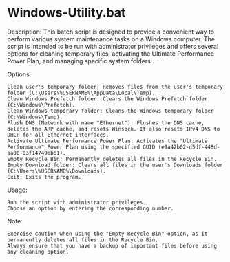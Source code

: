 # Windows-Utility.bat
Description:
This batch script is designed to provide a convenient way to perform various system maintenance tasks on a Windows computer. The script is intended to be run with administrator privileges and offers several options for cleaning temporary files, activating the Ultimate Performance Power Plan, and managing specific system folders.

Options:

    Clean user's temporary folder: Removes files from the user's temporary folder (C:\Users\%USERNAME%\AppData\Local\Temp).
    Clean Windows Prefetch folder: Clears the Windows Prefetch folder (C:\Windows\Prefetch).
    Clean Windows temporary folder: Cleans the Windows temporary folder (C:\Windows\Temp).
    Flush DNS (Network with name "Ethernet"): Flushes the DNS cache, deletes the ARP cache, and resets Winsock. It also resets IPv4 DNS to DHCP for all Ethernet interfaces.
    Activate Ultimate Performance Power Plan: Activates the "Ultimate Performance" Power Plan using the specified GUID (e9a42b02-d5df-448d-aa00-03f14749eb61).
    Empty Recycle Bin: Permanently deletes all files in the Recycle Bin.
    Empty Download folder: Clears all files in the user's Downloads folder (C:\Users\%USERNAME%\Downloads).
    Exit: Exits the program.

Usage:

    Run the script with administrator privileges.
    Choose an option by entering the corresponding number.

Note:

    Exercise caution when using the "Empty Recycle Bin" option, as it permanently deletes all files in the Recycle Bin.
    Always ensure that you have a backup of important files before using any cleaning option.
